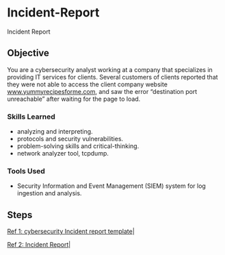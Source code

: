 # Incident-Report
 Incident Report
## Objective


You are a cybersecurity analyst working at a company that specializes in providing IT services for clients. Several customers of clients reported that they were not able to access the client company website www.yummyrecipesforme.com, and saw the error “destination port unreachable” after waiting for the page to load. 


### Skills Learned



- analyzing and interpreting.
- protocols and security vulnerabilities.
- problem-solving skills and critical-thinking.
- network analyzer tool, tcpdump.

### Tools Used


- Security Information and Event Management (SIEM) system for log ingestion and analysis.
 
## Steps
<a href="https://docs.google.com/document/d/1hwjSRYalxGd-qyRIXWz8LBVuSAgEq0AHXOF_BB7DdrI/template/preview">Ref 1: cybersecurity Incident report template</a>|

<a href="https://docs.google.com/document/d/1NefE-jtBvjUSdp9epYt4pMQsWBvMYM9nwJJ-ZWcNKUM/edit">Ref 2: Incident Report</a>|
